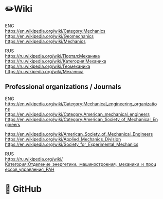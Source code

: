 #  ✏️Wiki                
ENG                                     
https://en.wikipedia.org/wiki/Category:Mechanics                   
https://en.wikipedia.org/wiki/Geomechanics                     
https://en.wikipedia.org/wiki/Mechanics                   

RUS         
https://ru.wikipedia.org/wiki/Портал:Механика                   
https://ru.wikipedia.org/wiki/Категория:Механика                  
https://ru.wikipedia.org/wiki/Геомеханика                
https://ru.wikipedia.org/wiki/Механика                

## Professional organizations / Journals   
ENG               
https://en.wikipedia.org/wiki/Category:Mechanical_engineering_organizations            
https://en.wikipedia.org/wiki/Category:American_mechanical_engineers
https://en.wikipedia.org/wiki/Category:American_Society_of_Mechanical_Engineers                  

https://en.wikipedia.org/wiki/American_Society_of_Mechanical_Engineers     
https://en.wikipedia.org/wiki/Applied_Mechanics_Division                   
https://en.wikipedia.org/wiki/Society_for_Experimental_Mechanics                       

RUS         
https://ru.wikipedia.org/wiki/Категория:Отделение_энергетики,_машиностроения,_механики_и_процессов_управления_РАН                      


#  🏢 GitHub

